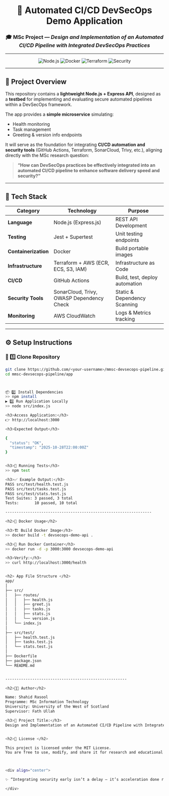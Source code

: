 <div align="center">

# 🚀 Automated CI/CD DevSecOps Demo Application  

### 🎓 MSc Project — *Design and Implementation of an Automated CI/CD Pipeline with Integrated DevSecOps Practices*  

---

</div>

<p align="center">
  <img src="https://img.shields.io/badge/Node.js-Express-green?logo=node.js" alt="Node.js">
  <img src="https://img.shields.io/badge/Docker-Enabled-blue?logo=docker" alt="Docker">
  <img src="https://img.shields.io/badge/Terraform-AWS-orange?logo=terraform" alt="Terraform">
  <img src="https://img.shields.io/badge/Security-DevSecOps-critical?logo=github" alt="Security">
</p>

---

## 🧠 Project Overview  

This repository contains a **lightweight Node.js + Express API**, designed as a **testbed** for implementing and evaluating secure automated pipelines within a DevSecOps framework.

The app provides a **simple microservice** simulating:
- Health monitoring  
- Task management  
- Greeting & version info endpoints  

It will serve as the foundation for integrating **CI/CD automation and security tools** (GitHub Actions, Terraform, SonarCloud, Trivy, etc.), aligning directly with the MSc research question:

> **“How can DevSecOps practices be effectively integrated into an automated CI/CD pipeline to enhance software delivery speed and security?”**

---

## 🧩 Tech Stack  

| Category | Technology | Purpose |
|-----------|-------------|----------|
| **Language** | Node.js (Express.js) | REST API Development |
| **Testing** | Jest + Supertest | Unit testing endpoints |
| **Containerization** | Docker | Build portable images |
| **Infrastructure** | Terraform + AWS (ECR, ECS, S3, IAM) | Infrastructure as Code |
| **CI/CD** | GitHub Actions | Build, test, deploy automation |
| **Security Tools** | SonarCloud, Trivy, OWASP Dependency Check | Static & Dependency Scanning |
| **Monitoring** | AWS CloudWatch | Logs & Metrics tracking |

---

## ⚙️ Setup Instructions  

### 🧾 1️⃣ Clone Repository  
```bash
git clone https://github.com/<your-username>/mmsc-devsecops-pipeline.git
cd mmsc-devsecops-pipeline/app



📦 2️⃣ Install Dependencies
>> npm install
▶️ 3️⃣ Run Application Locally
>> node src/index.js

<h3>Access Application:</h3>
👉 http://localhost:3000

<h3>Expected Output</h3>

{
  "status": "OK",
  "timestamp": "2025-10-28T22:00:00Z"
}


<h3>🧪 Running Tests</h3>
>> npm test

<h3>✅ Example Output:</h3>
PASS src/test/health.test.js
PASS src/test/tasks.test.js
PASS src/test/stats.test.js
Test Suites: 3 passed, 3 total
Tests:       10 passed, 10 total

-----------------------------------------------------------------

<h2>🐳 Docker Usage</h2>

<h3>🏗️ Build Docker Image</h3>
>> docker build -t devsecops-demo-api .

<h3>🚀 Run Docker Container</h3>
>> docker run -d -p 3000:3000 devsecops-demo-api

<h3>Verify:</h3>
>> curl http://localhost:3000/health


<h2> App File Structure </h2>
app/
│
├── src/
│   ├── routes/
│   │   ├── health.js
│   │   ├── greet.js
│   │   ├── tasks.js
│   │   ├── stats.js
│   │   └── version.js
│   └── index.js
│
├── src/test/
│   ├── health.test.js
│   ├── tasks.test.js
│   └── stats.test.js
│
├── Dockerfile
├── package.json
└── README.md


------------------------------------------------------

<h2>👨‍💻 Author</h2>

Name: Shahid Rasool
Programme: MSc Information Technology
University: University of the West of Scotland
Supervisor: Fath Ullah

<h3>📘 Project Title:</h3>
Design and Implementation of an Automated CI/CD Pipeline with Integrated DevSecOps Practices


<h2>🪪 License </h2>

This project is licensed under the MIT License.
You are free to use, modify, and share it for research and educational purposes.



<div align="center">

✨ “Integrating security early isn’t a delay — it’s acceleration done right.” ✨

</div>

